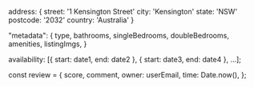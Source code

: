 address: {
	street: '1 Kensington Street'
	city: 'Kensington'
	state: 'NSW'
	postcode: '2032'
	country: 'Australia'
}

"metadata": {
  type,
  bathrooms,
  singleBedrooms,
  doubleBedrooms,
  amenities,
  listingImgs,
}

availability: [{ start: date1, end: date2 }, { start: date3, end: date4 }, ...];

const review = {
  score,
  comment,
  owner: userEmail,
  time: Date.now(),
};